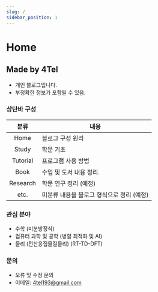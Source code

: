 ```yaml
---
slug: /
sidebar_position: 1
---
```

# Home
## Made by 4Tel
* 개인 블로그입니다.
* 부정확한 정보가 포함될 수 있음.
### 상단바 구성
|분류|내용|
|:-:|-|
Home | 블로그 구성 원리
Study | 학문 기초
Tutorial | 프로그램 사용 방법
Book | 수업 및 도서 내용 정리.
Research | 학문 연구 정리 (예정)
etc. | 미분류 내용을 블로그 형식으로 정리 (예정)
### 관심 분야
* 수학 (미분방정식)
* 컴퓨터 과학 및 공학 (병렬 최적화 및 AI)
* 물리 (전산응집물질물리) (RT-TD-DFT)
### 문의
* 오류 및 수정 문의
* 이메일: 4tel193@gmail.com
